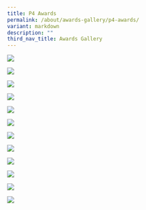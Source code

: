 ```yaml
---
title: P4 Awards
permalink: /about/awards-gallery/p4-awards/
variant: markdown
description: ""
third_nav_title: Awards Gallery
---
```

![](/images/2023_awards/P4_character_award.jpg)

![](/images/2023_awards/P4_clean_movement.JPG)

![](/images/2023_awards/P4_recycling_champ.JPG)

![](/images/2023_awards/P4_talent_award.jpg)

![](/images/2023_awards/P4Str_star_learner.jpg)

![](/images/2023_awards/P4Str_english_gem.jpg)

![](/images/2023_awards/P4Str_maths_gem.jpg)

![](/images/2023_awards/P4Str_science_gem.jpg)

![](/images/2023_awards/P4P_star_learner.jpg)

![](/images/2023_awards/P4P_english_gem.jpg)

![](/images/2023_awards/P4P_maths_gem.jpg)

![](/images/2023_awards/P4P_science_gem.jpg)